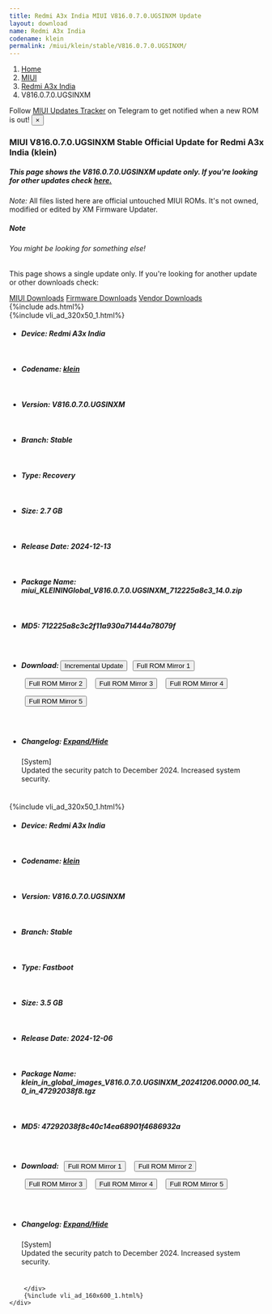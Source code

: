 ```yaml
---
title: Redmi A3x India MIUI V816.0.7.0.UGSINXM Update
layout: download
name: Redmi A3x India
codename: klein
permalink: /miui/klein/stable/V816.0.7.0.UGSINXM/
---
```

<nav aria-label="breadcrumb">
    <ol class="breadcrumb">
        <li class="breadcrumb-item"><a href="/">Home</a></li>
        <li class="breadcrumb-item"><a href="/miui/">MIUI</a></li>
        <li class="breadcrumb-item"><a href="/miui/klein/">Redmi A3x India</a></li>
        <li class="breadcrumb-item active" aria-current="page">V816.0.7.0.UGSINXM</li>
    </ol>
</nav>
<div class="alert alert-primary alert-dismissible fade show" role="alert">
    Follow <a href="https://t.me/MIUIUpdatesTracker" class="alert-link">MIUI Updates Tracker</a> on Telegram to get
    notified when a new ROM is out!
    <button type="button" class="close" data-dismiss="alert" aria-label="Close">
        <span aria-hidden="true">&times;</span>
    </button>
</div>
<div class="col-12 mx-auto">
    <h3 class="title bg-light p-2 rounded">MIUI V816.0.7.0.UGSINXM Stable Official Update for Redmi A3x India (klein)</h3>
    <h5>This page shows the V816.0.7.0.UGSINXM update only. If you're looking for other updates check
        <a href="/miui/klein/">here.</a></h5>
    <p><i>Note: </i>All files listed here are official untouched MIUI ROMs.
        It's not owned, modified or edited by XM Firmware Updater.</p>
    <div class="card">
        <div class="card-body">
            <h5 class="card-title">Note</h5>
            <h6 class="card-subtitle mb-2 text-muted">You might be looking for something else!</h6>
            <p class="card-text">This page shows a single update only.
                If you're looking for another update or other downloads check:</p>
            <a href="/miui/" class="card-link">MIUI Downloads</a>
            <a href="/firmware/" class="card-link">Firmware Downloads</a>
            <a href="/vendor/" class="card-link">Vendor Downloads</a>
        </div>
    </div>
    {%include ads.html%}
    <div class="row justify-content-center">
        <div class="col-10" id="downloads">
                    <div class="card card-body">
            {%include vli_ad_320x50_1.html%}
            <ul class="list-unstyled">
                <li style="padding-bottom: 10px;">
                    <h5><b>Device: </b>Redmi A3x India</h5>
                </li>
                <li style="padding-bottom: 10px;">
                    <h5><b>Codename: </b> <a href="/miui/klein/" target="_blank">klein</a> </h5>
                </li>
                <li style="padding-bottom: 10px;">
                    <h5><b>Version: </b>V816.0.7.0.UGSINXM</h5>
                </li>
                <li style="padding-bottom: 10px;">
                    <h5><b>Branch: </b>Stable</h5>
                </li>
                <li style="padding-bottom: 10px;">
                    <h5><b>Type: </b>Recovery</h5>
                </li>
                <li style="padding-bottom: 10px;">
                    <h5><b>Size: </b>2.7 GB</h5>
                </li>
                <li style="padding-bottom: 10px;">
                    <h5><b>Release Date: </b>2024-12-13</h5>
                </li>
                <li style="padding-bottom: 10px;">
                    <h5><b>Package Name: </b><span id="filename" class="text-dark">miui_KLEININGlobal_V816.0.7.0.UGSINXM_712225a8c3_14.0.zip</span></h5>
                </li>
                <li style="padding-bottom: 10px;">
                    <h5><b>MD5: </b><span id="md5" class="text-muted">712225a8c3c2f11a930a71444a78079f</span></h5>
                </li>
                <li style="padding-bottom: 10px;">
                    <h5><b>Download: </b><button type="button" id="incremental_download" class="btn btn-warning" onclick="window.open('https://bkt-sgp-miui-ota-update-alisgp.oss-ap-southeast-1.aliyuncs.com/V816.0.7.0.UGSINXM/miui-blockota-klein_in_global-V816.0.6.0.UGSINXM-V816.0.7.0.UGSINXM-7b3a2c06dc-14.0.zip', '_blank');"><i class="fa fa-download"></i> Incremental Update</button> <button type="button" id="download" class="btn btn-primary" style="margin: 7px;" onclick="window.open('https://cdnorg.d.miui.com/V816.0.7.0.UGSINXM/miui_KLEININGlobal_V816.0.7.0.UGSINXM_712225a8c3_14.0.zip', '_blank');"><i class="fa fa-download"></i> Full ROM Mirror 1</button> <button type="button" id="download" class="btn btn-primary" style="margin: 7px;" onclick="window.open('https://bkt-sgp-miui-ota-update-alisgp.oss-ap-southeast-1.aliyuncs.com/V816.0.7.0.UGSINXM/miui_KLEININGlobal_V816.0.7.0.UGSINXM_712225a8c3_14.0.zip', '_blank');"><i class="fa fa-download"></i> Full ROM Mirror 2</button> <button type="button" id="download" class="btn btn-primary" style="margin: 7px;" onclick="window.open('https://bn.d.miui.com/V816.0.7.0.UGSINXM/miui_KLEININGlobal_V816.0.7.0.UGSINXM_712225a8c3_14.0.zip', '_blank');"><i class="fa fa-download"></i> Full ROM Mirror 3</button> <button type="button" id="download" class="btn btn-primary" style="margin: 7px;" onclick="window.open('https://bigota.d.miui.com/V816.0.7.0.UGSINXM/miui_KLEININGlobal_V816.0.7.0.UGSINXM_712225a8c3_14.0.zip', '_blank');"><i class="fa fa-download"></i> Full ROM Mirror 4</button> <button type="button" id="download" class="btn btn-primary" style="margin: 7px;" onclick="window.open('https://hugeota.d.miui.com/V816.0.7.0.UGSINXM/miui_KLEININGlobal_V816.0.7.0.UGSINXM_712225a8c3_14.0.zip', '_blank');"><i class="fa fa-download"></i> Full ROM Mirror 5</button></h5>
                </li>
                <li style="padding-bottom: 10px;">
                    <h5><b>Changelog: </b><a href="#klein_1_changelog" data-toggle="collapse" role="button"
                            aria-expanded="false" aria-controls="klein_1_changelog"> <i class="fa fa-arrow-down"
                                aria-hidden="true"></i> Expand/Hide</a></h5>
                    <div class="collapse" id="klein_1_changelog">
                        <p id="changelog_text">[System]<br>Updated the security patch to December 2024. Increased system security.</p>
                    </div>
                </li>
            </ul>
        </div>
        <div class="card card-body">
            {%include vli_ad_320x50_1.html%}
            <ul class="list-unstyled">
                <li style="padding-bottom: 10px;">
                    <h5><b>Device: </b>Redmi A3x India</h5>
                </li>
                <li style="padding-bottom: 10px;">
                    <h5><b>Codename: </b> <a href="/miui/klein/" target="_blank">klein</a> </h5>
                </li>
                <li style="padding-bottom: 10px;">
                    <h5><b>Version: </b>V816.0.7.0.UGSINXM</h5>
                </li>
                <li style="padding-bottom: 10px;">
                    <h5><b>Branch: </b>Stable</h5>
                </li>
                <li style="padding-bottom: 10px;">
                    <h5><b>Type: </b>Fastboot</h5>
                </li>
                <li style="padding-bottom: 10px;">
                    <h5><b>Size: </b>3.5 GB</h5>
                </li>
                <li style="padding-bottom: 10px;">
                    <h5><b>Release Date: </b>2024-12-06</h5>
                </li>
                <li style="padding-bottom: 10px;">
                    <h5><b>Package Name: </b><span id="filename" class="text-dark">klein_in_global_images_V816.0.7.0.UGSINXM_20241206.0000.00_14.0_in_47292038f8.tgz</span></h5>
                </li>
                <li style="padding-bottom: 10px;">
                    <h5><b>MD5: </b><span id="md5" class="text-muted">47292038f8c40c14ea68901f4686932a</span></h5>
                </li>
                <li style="padding-bottom: 10px;">
                    <h5><b>Download: </b> <button type="button" id="download" class="btn btn-primary" style="margin: 7px;" onclick="window.open('https://cdnorg.d.miui.com/V816.0.7.0.UGSINXM/klein_in_global_images_V816.0.7.0.UGSINXM_20241206.0000.00_14.0_in_47292038f8.tgz', '_blank');"><i class="fa fa-download"></i> Full ROM Mirror 1</button> <button type="button" id="download" class="btn btn-primary" style="margin: 7px;" onclick="window.open('https://bkt-sgp-miui-ota-update-alisgp.oss-ap-southeast-1.aliyuncs.com/V816.0.7.0.UGSINXM/klein_in_global_images_V816.0.7.0.UGSINXM_20241206.0000.00_14.0_in_47292038f8.tgz', '_blank');"><i class="fa fa-download"></i> Full ROM Mirror 2</button> <button type="button" id="download" class="btn btn-primary" style="margin: 7px;" onclick="window.open('https://bn.d.miui.com/V816.0.7.0.UGSINXM/klein_in_global_images_V816.0.7.0.UGSINXM_20241206.0000.00_14.0_in_47292038f8.tgz', '_blank');"><i class="fa fa-download"></i> Full ROM Mirror 3</button> <button type="button" id="download" class="btn btn-primary" style="margin: 7px;" onclick="window.open('https://bigota.d.miui.com/V816.0.7.0.UGSINXM/klein_in_global_images_V816.0.7.0.UGSINXM_20241206.0000.00_14.0_in_47292038f8.tgz', '_blank');"><i class="fa fa-download"></i> Full ROM Mirror 4</button> <button type="button" id="download" class="btn btn-primary" style="margin: 7px;" onclick="window.open('https://hugeota.d.miui.com/V816.0.7.0.UGSINXM/klein_in_global_images_V816.0.7.0.UGSINXM_20241206.0000.00_14.0_in_47292038f8.tgz', '_blank');"><i class="fa fa-download"></i> Full ROM Mirror 5</button></h5>
                </li>
                <li style="padding-bottom: 10px;">
                    <h5><b>Changelog: </b><a href="#klein_2_changelog" data-toggle="collapse" role="button"
                            aria-expanded="false" aria-controls="klein_2_changelog"> <i class="fa fa-arrow-down"
                                aria-hidden="true"></i> Expand/Hide</a></h5>
                    <div class="collapse" id="klein_2_changelog">
                        <p id="changelog_text">[System]<br>Updated the security patch to December 2024. Increased system security.</p>
                    </div>
                </li>
            </ul>
        </div>

        </div>
        {%include vli_ad_160x600_1.html%}
    </div>
</div>

